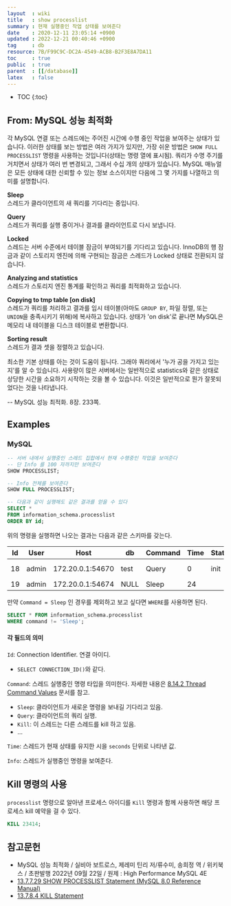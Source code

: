 ```yaml
---
layout  : wiki
title   : show processlist
summary : 현재 실행중인 작업 상태를 보여준다
date    : 2020-12-11 23:05:14 +0900
updated : 2022-12-21 00:40:46 +0900
tag     : db
resource: 7B/F99C9C-DC2A-4549-ACB8-B2F3E8A7DA11
toc     : true
public  : true
parent  : [[/database]]
latex   : false
---
```

* TOC
{:toc}

## From: MySQL 성능 최적화

>
각 MySQL 연결 또는 스레드에는 주어진 시간에 수행 중인 작업을 보여주는 상태가 있습니다.
이러한 상태를 보는 방법은 여러 가지가 있지만, 가장 쉬운 방법은 `SHOW FULL PROCESSLIST` 명령을 사용하는 것입니다(상태는 명령 열에 표시됨).
쿼리가 수명 주기를 거치면서 상태가 여러 번 변경되고, 그래서 수십 개의 상태가 있습니다.
MySQL 매뉴얼은 모든 상태에 대한 신뢰할 수 있는 정보 소스이지만 다음에 그 몇 가지를 나열하고 의미를 설명합니다.
>
**Sleep**  
스레드가 클라이언트의 새 쿼리를 기다리는 중입니다.
>
**Query**  
스레드가 쿼리를 실행 중이거나 결과를 클라이언트로 다시 보냅니다.
>
**Locked**  
스레드는 서버 수준에서 테이블 잠금이 부여되기를 기다리고 있습니다. InnoDB의 행 잠금과 같이 스토리지 엔진에 의해 구현되는 잠금은 스레드가 Locked 상태로 전환되지 않습니다.
>
**Analyzing and statistics**  
스레드가 스토리지 엔진 통계를 확인하고 쿼리를 최적화하고 있습니다.
>
**Copying to tmp table [on disk]**  
스레드가 쿼리를 처리하고 결과를 임시 테이블(아마도 `GROUP BY`, 파일 정렬, 또는 `UNION`을 충족시키기 위해)에 복사하고 있습니다.
상태가 'on disk'로 끝나면 MySQL은 메모리 내 테이블을 디스크 테이블로 변환합니다.
>
**Sorting result**  
스레드가 결과 셋을 정렬하고 있습니다.
>
최소한 기본 상태를 아는 것이 도움이 됩니다.
그래야 쿼리에서 '누가 공을 가지고 있는지'를 알 수 있습니다.
사용량이 많은 서버에서는 일반적으로 statistics와 같은 상태로 상당한 시간을 소요하기 시작하는 것을 볼 수 있습니다.
이것은 일반적으로 뭔가 잘못되었다는 것을 나타냅니다.
>
-- MySQL 성능 최적화. 8장. 233쪽.


## Examples
### MySQL

```sql
-- 서버 내에서 실행중인 스레드 집합에서 현재 수행중인 작업을 보여준다
-- 단 Info 를 100 자까지만 보여준다
SHOW PROCESSLIST;

-- Info 전체를 보여준다
SHOW FULL PROCESSLIST;

-- 다음과 같이 실행해도 같은 결과를 얻을 수 있다
SELECT *
FROM information_schema.processlist
ORDER BY id;
```

위의 명령을 실행하면 나오는 결과는 다음과 같은 스키마를 갖는다.

| Id  | User  | Host             | db   | Command | Time | State | Info             |
| --- | ---   | ---              | ---  | ---     | ---  | ---   | ---              |
| 18  | admin | 172.20.0.1:54670 | test | Query   | 0    | init  | SHOW PROCESSLIST |
| 19  | admin | 172.20.0.1:54674 | NULL | Sleep   | 24   |       | NULL             |

만약 `Command = Sleep` 인 경우를 제외하고 보고 싶다면 `WHERE`를 사용하면 된다.

```sql
SELECT * FROM information_schema.processlist
WHERE command != 'Sleep';
```

#### 각 필드의 의미
`Id`: Connection Identifier. 연결 아이디.
- `SELECT CONNECTION_ID()`와 같다.

`Command`: 스레드 실행중인 명령 타입을 의미한다. 자세한 내용은 [8.14.2 Thread Command Values]( https://dev.mysql.com/doc/refman/8.0/en/thread-commands.html ) 문서를 참고.
- `Sleep`: 클라이언트가 새로운 명령을 보내길 기다리고 있음.
- `Query`: 클라이언트의 쿼리 실행.
- `Kill`: 이 스레드는 다른 스레드를 kill 하고 있음.
- ...

`Time`: 스레드가 현재 상태를 유지한 시을 `seconds` 단위로 나타낸 값.

`Info`: 스레드가 실행중인 명령을 보여준다.

## Kill 명령의 사용

`processlist` 명령으로 알아낸 프로세스 아이디를 `Kill` 명령과 함께 사용하면 해당 프로세스 kill 예약을 걸 수 있다.

```sql
KILL 23414;
```

## 참고문헌

- MySQL 성능 최적화 / 실비아 보트로스, 제레미 틴리 저/류수미, 송희정 역 / 위키북스 / 초판발행 2022년 09월 22일 /  원제 : High Performance MySQL 4E
- [13.7.7.29 SHOW PROCESSLIST Statement (MySQL 8.0 Reference Manual)]( https://dev.mysql.com/doc/refman/8.0/en/show-processlist.html )
- [13.7.8.4 KILL Statement]( https://dev.mysql.com/doc/refman/8.0/en/kill.html )

